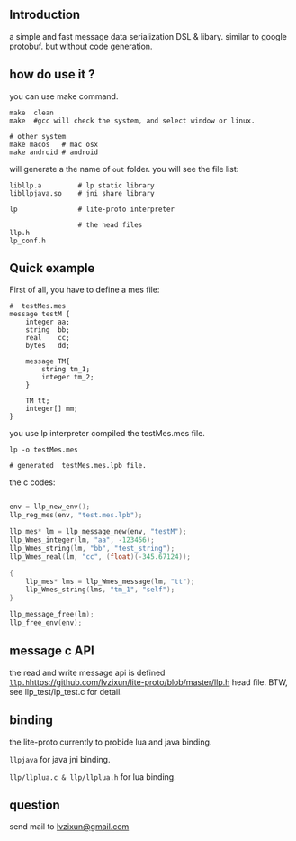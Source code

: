 ## Introduction
a simple and fast message data serialization DSL & libary. similar to google protobuf. but without code generation.

## how do use it ?
you can use make command.
```
make  clean
make  #gcc will check the system, and select window or linux. 

# other system
make macos   # mac osx
make android # android
```
will generate a  the name of `out` folder. you will see the file list:
```
libllp.a         # lp static library
libllpjava.so    # jni share library

lp               # lite-proto interpreter
                  
                 # the head files
llp.h
lp_conf.h
```
## Quick example
First of all, you have to define a mes file:
```
#  testMes.mes
message testM {
	integer aa;
	string  bb;
	real    cc;
	bytes   dd;
	
	message TM{
		string tm_1;
		integer tm_2;
	}

	TM tt;
	integer[] mm;
}
```
you use lp interpreter compiled the testMes.mes file.
```
lp -o testMes.mes

# generated  testMes.mes.lpb file.
```
the c codes:
~~~~.c

env = llp_new_env();
llp_reg_mes(env, "test.mes.lpb");

llp_mes* lm = llp_message_new(env, "testM");
llp_Wmes_integer(lm, "aa", -123456);
llp_Wmes_string(lm, "bb", "test_string");
llp_Wmes_real(lm, "cc", (float)(-345.67124));

{
	llp_mes* lms = llp_Wmes_message(lm, "tt");
	llp_Wmes_string(lms, "tm_1", "self");	
}

llp_message_free(lm);
llp_free_env(env);
~~~~
## message c API
the read and write message api is defined [`llp.h`]()https://github.com/lvzixun/lite-proto/blob/master/llp.h head file. 
BTW, see llp_test/lp_test.c for detail.

## binding
the lite-proto currently to probide lua and java binding.

`llpjava` for java jni binding.

`llp/llplua.c & llp/llplua.h` for lua binding.

## question 
send mail to lvzixun@gmail.com

